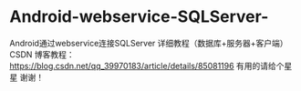 # Android-webservice-SQLServer-
Android通过webservice连接SQLServer 详细教程（数据库+服务器+客户端）
CSDN 博客教程：https://blog.csdn.net/qq_39970183/article/details/85081196
有用的请给个星星 谢谢！
